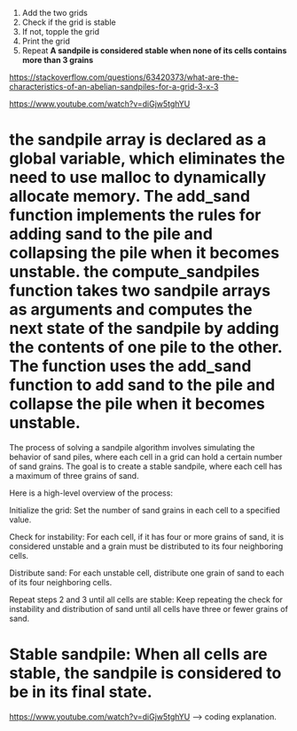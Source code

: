 1. Add the two grids
2. Check if the grid is stable
3. If not, topple the grid
4. Print the grid
5. Repeat
**A sandpile is considered stable when none of its cells contains more than 3 grains**

https://stackoverflow.com/questions/63420373/what-are-the-characteristics-of-an-abelian-sandpiles-for-a-grid-3-x-3

https://www.youtube.com/watch?v=diGjw5tghYU


 the sandpile array is declared as a global variable, which eliminates the need to use malloc to dynamically allocate memory. The add_sand function implements the rules for adding sand to the pile and collapsing the pile when it becomes unstable.
 the compute_sandpiles function takes two sandpile arrays as arguments and computes the next state of the sandpile by adding the contents of one pile to the other. The function uses the add_sand function to add sand to the pile and collapse the pile when it becomes unstable.
 =============================================
The process of solving a sandpile algorithm involves simulating the behavior of sand piles, where each cell in a grid can hold a certain number of sand grains. The goal is to create a stable sandpile, where each cell has a maximum of three grains of sand.

Here is a high-level overview of the process:

Initialize the grid: Set the number of sand grains in each cell to a specified value.

Check for instability: For each cell, if it has four or more grains of sand, it is considered unstable and a grain must be distributed to its four neighboring cells.

Distribute sand: For each unstable cell, distribute one grain of sand to each of its four neighboring cells.

Repeat steps 2 and 3 until all cells are stable: Keep repeating the check for instability and distribution of sand until all cells have three or fewer grains of sand.

Stable sandpile: When all cells are stable, the sandpile is considered to be in its final state.
=============================================================
https://www.youtube.com/watch?v=diGjw5tghYU --> coding explanation.